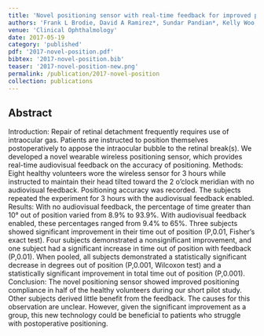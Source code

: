 ```yaml
---
title: 'Novel positioning sensor with real-time feedback for improved postoperative positioning: pilot study in control subjects'
authors: 'Frank L Brodie, David A Ramirez*, Sundar Pandian*, Kelly Woo, Ashwin Balakrishna, Eugene De Juan, Hyuck Choo, Robert H Grubbs'
venue: 'Clinical Ophthalmology'
date: 2017-05-19
category: 'published'
pdf: '2017-novel-position.pdf'
bibtex: '2017-novel-position.bib'
teaser: '2017-novel-position-new.png'
permalink: /publication/2017-novel-position
collection: publications
---
```


Abstract
-------
Introduction: Repair of retinal detachment frequently requires use of intraocular gas. Patients are instructed to position themselves postoperatively to appose the intraocular bubble to the retinal break(s). We developed a novel wearable wireless positioning sensor, which provides real-time audiovisual feedback on the accuracy of positioning.
Methods: Eight healthy volunteers wore the wireless sensor for 3 hours while instructed to maintain their head tilted toward the 2 o’clock meridian with no audiovisual feedback. Positioning accuracy was recorded. The subjects repeated the experiment for 3 hours with the
audiovisual feedback enabled.
Results: With no audiovisual feedback, the percentage of time greater than 10° out of position varied from 8.9% to 93.9%. With audiovisual feedback enabled, these percentages ranged from 9.4% to 65%. Three subjects showed significant improvement in their time out of position
(P,0.01, Fisher’s exact test). Four subjects demonstrated a nonsignificant improvement, and one subject had a significant increase in time out of position with feedback (P,0.01). When pooled, all subjects demonstrated a statistically significant decrease in degrees out of position (P,0.001, Wilcoxon test) and a statistically significant improvement in total time out of position (P,0.001).
Conclusion: The novel positioning sensor showed improved positioning compliance in half of the healthy volunteers during our short pilot study. Other subjects derived little benefit from the feedback. The causes for this observation are unclear. However, given the significant improvement as a group, this new technology could be beneficial to patients who struggle with postoperative positioning.
